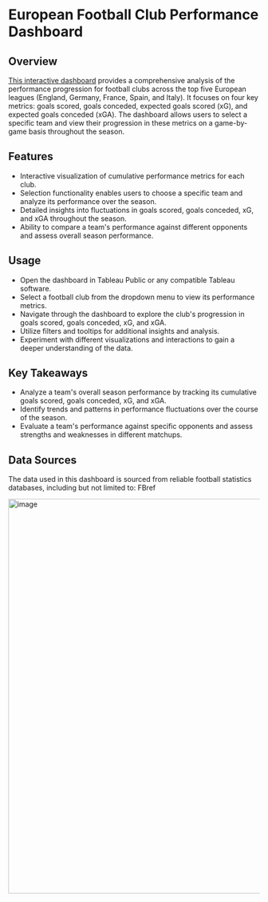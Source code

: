 # **European Football Club Performance Dashboard**
## Overview
[This interactive dashboard]((https://public.tableau.com/app/profile/deepak.mani6452/viz/EuropeanClubFootballGoalProgressionDashboard/GoalProgressionDashboard)) provides a comprehensive analysis of the performance progression for football clubs across the top five European leagues (England, Germany, France, Spain, and Italy). It focuses on four key metrics: goals scored, goals conceded, expected goals scored (xG), and expected goals conceded (xGA). The dashboard allows users to select a specific team and view their progression in these metrics on a game-by-game basis throughout the season.

## Features
- Interactive visualization of cumulative performance metrics for each club.
- Selection functionality enables users to choose a specific team and analyze its performance over the season.
- Detailed insights into fluctuations in goals scored, goals conceded, xG, and xGA throughout the season.
- Ability to compare a team's performance against different opponents and assess overall season performance.

## Usage
- Open the dashboard in Tableau Public or any compatible Tableau software.
- Select a football club from the dropdown menu to view its performance metrics.
- Navigate through the dashboard to explore the club's progression in goals scored, goals conceded, xG, and xGA.
- Utilize filters and tooltips for additional insights and analysis.
- Experiment with different visualizations and interactions to gain a deeper understanding of the data.

## Key Takeaways
- Analyze a team's overall season performance by tracking its cumulative goals scored, goals conceded, xG, and xGA.
- Identify trends and patterns in performance fluctuations over the course of the season.
- Evaluate a team's performance against specific opponents and assess strengths and weaknesses in different matchups.

## Data Sources
The data used in this dashboard is sourced from reliable football statistics databases, including but not limited to:
FBref

<img width="789" alt="image" src="https://github.com/deemani/portfolio/assets/37217825/7b14dfec-250a-470a-89f0-ec92a5761c85">


